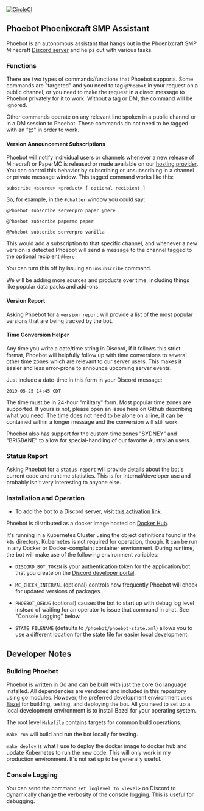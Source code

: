 [![CircleCI](https://circleci.com/gh/nugget/phoebot.svg?style=svg)](https://circleci.com/gh/nugget/phoebot)

## Phoebot Phoenixcraft SMP Assistant

Phoebot is an autonomous assistant that hangs out in the Phoenixcraft SMP
Minecraft [Discord server] and helps out with various tasks.  

### Functions

There are two types of commands/functions that Phoebot supports.  Some commands
are "targeted" and you need to tag `@Phoebot` in your request on a public
channel, or you need to make the request in a direct message to Phoebot
privately for it to work.  Without a tag or DM, the command will be ignored.

Other commands operate on any relevant line spoken in a public channel or in
a DM session to Phoebot.  These commands do not need to be tagged with an "@"
in order to work.

#### Version Announcement Subscriptions

Phoebot will notify individual users or channels whenever a new release of
Minecraft or PaperMC is released or made available on our [hosting provider].
You can control this behavior by subscribing or unsubscribing in a channel or
private message window.  This tagged command works like this:

```
subscribe <source> <product> [ optional recipient ]
```

So, for example, in the `#chatter` window you could say:

```
@Phoebot subscribe serverpro paper @here

@Phoebot subscribe papermc paper

@Pohebot subscribe serverpro vanilla
```

This would add a subscription to that specific channel, and whenever a new
version is detected Phoebot will send a message to the channel tagged to the
optional recipient `@here`

You can turn this off by issuing an `unsubscribe` command.

We will be adding more sources and products over time, including things like
popular data packs and add-ons.

#### Version Report

Asking Phoebot for a `version report` will provide a list of the most popular
versions that are being tracked by the bot.

#### Time Conversion Helper

Any time you write a date/time string in Discord, if it follows this strict
format, Phoebot will helpfully follow up with time conversions to several other
time zones which are relevant to our server users.  This makes it easier and
less error-prone to announce upcoming server events.

Just include a date-time in this form in your Discord message:

```
2019-05-25 14:45 CDT
```

The time must be in 24-hour "military" form.  Most popular time zones are
supported. If yours is not, please open an issue here on Github describing what
you need.  The time does not need to be alone on a line, it can be contained
within a longer message and the conversion will still work.

Phoebot also has support for the custom time zones "SYDNEY" and "BRISBANE" to
allow for special-handling of our favorite Australian users.

### Status Report

Asking Phoebot for a `status report` will provide details about the bot's
current code and runtime statistics.  This is for internal/developer use and
probably isn't very interesting to anyone else.

### Installation and Operation

* To add the bot to a Discord server, visit [this activation link].

Phoebot is distributed as a docker image hosted on [Docker Hub].

It's running in a Kubernetes Cluster using the object definitions found in the
`k8s` directory.  Kubernetes is not required for operation, though.  It can be
run in any Docker or Docker-complaint container envrionment.  During runtime,
the bot will make use of the following environment variables:

* `DISCORD_BOT_TOKEN` is your authentication token for the application/bot that
  you create on the [Discord developer portal].
 
* `MC_CHECK_INTERVAL` (optional) controls how frequently Phoebot will check for
  updated versions of packages.

* `PHOEBOT_DEBUG` (optional) causes the bot to start up with debug log level
  instead of waiting for an operator to issue that command in chat.  See
  "Console Logging" below.

* `STATE_FILENAME` (defaults to `/phoebot/phoebot-state.xml`) allows you to use
  a different location for the state file for easier local development.

## Developer Notes

### Building Phoebot

Phoebot is written in [Go](https://golang.org) and can be built with just the
core Go language installed.  All dependencies are vendored and included in this
repository using go modules.  However, the preferred development environment
uses [Bazel](https://www.bazel.build) for building, testing, and deploying the
bot. All you need to set up a local development environment is to install Bazel
for your operating system.

The root level `Makefile` contains targets for common build operations.

`make run` will build and run the bot locally for testing.

`make deploy` is what I use to deploy the docker image to docker hub and update
Kubernetes to run the new code.  This will only work in my production
environment.  It's not set up to be generally useful.

### Console Logging

You can send the command `set loglevel to <level>` on Discord to dynamically
change the verbosity of the console logging.  This is useful for debugging.

[this activation link]: https://discordapp.com/oauth2/authorize?client_id=581247665933779013&scope=bot&permissions=150528
[Docker Hub]: https://cloud.docker.com/u/nugget/repository/docker/nugget/phoebot
[Application Form]: https://docs.google.com/forms/d/e/1FAIpQLSdvj5J4vLsOIuvWof3B4jiZYXXpFKfsZMMSUtwKjTN5ThXDRw/viewform
[Discord server]: https://discord.gg/a6KnJcj
[hosting provider]: https://server.pro/
[Discord developer portal]: https://discordapp.com/developers/applications
